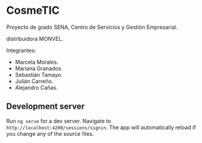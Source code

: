 # CosmeTIC

Proyecto de grado SENA, Centro de Servicios y Gestión Empresarial. 

distribuidora MONVEL.

Integrantes:

- Marcela Morales.
- Mariana Granados.
- Sebastián Tamayo.
- Julián Carreño.
- Alejandro Cañas.

## Development server

Run `ng serve` for a dev server. Navigate to `http://localhost:4200/sessions/signin`. The app will automatically reload if you change any of the source files.
